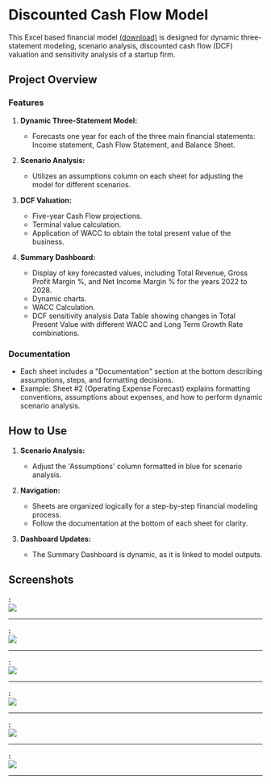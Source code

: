 # Discounted Cash Flow Model

This Excel based financial model [(download)](link/to/your/excel/file.xlsx) is designed for dynamic three-statement modeling, scenario analysis, discounted cash flow (DCF) valuation and sensitivity analysis of a startup firm. 

## Project Overview

### Features

1. **Dynamic Three-Statement Model:**
   - Forecasts one year for each of the three main financial statements: Income statement, Cash Flow Statement, and Balance Sheet.

2. **Scenario Analysis:**
   - Utilizes an assumptions column on each sheet for adjusting the model for different scenarios.

3. **DCF Valuation:**
   - Five-year Cash Flow projections.
   - Terminal value calculation.
   - Application of WACC to obtain the total present value of the business.

4. **Summary Dashboard:**
   - Display of key forecasted values, including Total Revenue, Gross Profit Margin %, and Net Income Margin % for the years 2022 to 2028.
   - Dynamic charts.
   - WACC Calculation.
   - DCF sensitivity analysis Data Table showing changes in Total Present Value with different WACC and Long Term Growth Rate combinations.

### Documentation

- Each sheet includes a "Documentation" section at the bottom describing assumptions, steps, and formatting decisions.
- Example: Sheet #2 (Operating Expense Forecast) explains formatting conventions, assumptions about expenses, and how to perform dynamic scenario analysis.

## How to Use

1. **Scenario Analysis:**
   - Adjust the 'Assumptions' column formatted in blue for scenario analysis.

2. **Navigation:**
   - Sheets are organized logically for a step-by-step financial modeling process.
   - Follow the documentation at the bottom of each sheet for clarity.

3. **Dashboard Updates:**
   - The Summary Dashboard is dynamic, as it is linked to model outputs.

## Screenshots
**:**  
    ![](https://github.com/ashergeo/My-Portfolio/blob/main/assets/Microsoft%20Excel/)

---

**:**   
    ![](https://github.com/ashergeo/My-Portfolio/blob/main/assets/Microsoft%20Excel/) 

---

**:**  
    ![](https://github.com/ashergeo/My-Portfolio/blob/main/assets/Microsoft%20Excel/)  

---

**:**  
    ![](https://github.com/ashergeo/My-Portfolio/blob/main/assets/Microsoft%20Excel/)  

---

**:**  
    ![](https://github.com/ashergeo/My-Portfolio/blob/main/assets/Microsoft%20Excel/) 

---

**:**  
    ![](https://github.com/ashergeo/My-Portfolio/blob/main/assets/Microsoft%20Excel/)  

---
